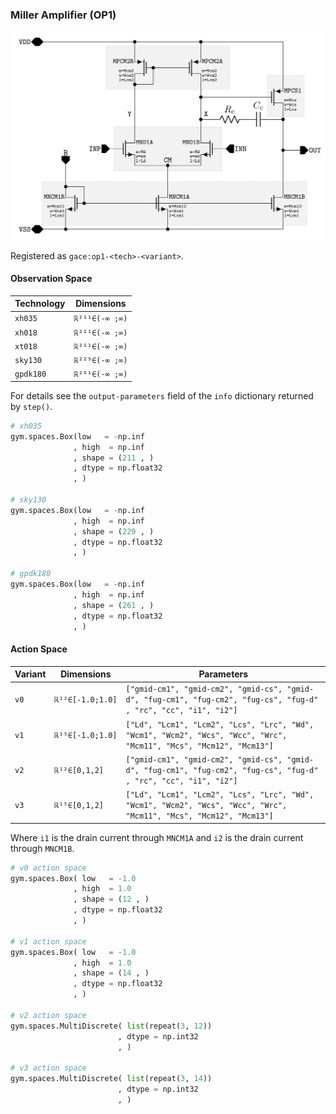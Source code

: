 ### Miller Amplifier (OP1)

![op1](https://raw.githubusercontent.com/matthschw/ace/main/figures/op1.png)


Registered as `gace:op1-<tech>-<variant>`.

#### Observation Space

| Technology | Dimensions     |
|------------|----------------|
| `xh035`    | `ℝ²¹¹∈(-∞ ;∞)` |
| `xh018`    | `ℝ²¹¹∈(-∞ ;∞)` |
| `xt018`    | `ℝ²¹¹∈(-∞ ;∞)` |
| `sky130`   | `ℝ²²⁹∈(-∞ ;∞)` |
| `gpdk180`  | `ℝ²⁶¹∈(-∞ ;∞)` |

For details see the `output-parameters` field of the `info` dictionary
returned by `step()`.

```python
# xh035
gym.spaces.Box(low   = -np.inf
              , high  = np.inf
              , shape = (211 , )
              , dtype = np.float32
              , )

# sky130
gym.spaces.Box(low   = -np.inf
              , high  = np.inf
              , shape = (229 , )
              , dtype = np.float32
              , )

# gpdk180
gym.spaces.Box(low   = -np.inf
              , high  = np.inf
              , shape = (261 , )
              , dtype = np.float32
              , )
```

#### Action Space 

| Variant | Dimensions       | Parameters                                                                                                          |
|---------|------------------|---------------------------------------------------------------------------------------------------------------------|
| `v0`    | `ℝ¹²∈[-1.0;1.0]` | `["gmid-cm1", "gmid-cm2", "gmid-cs", "gmid-d", "fug-cm1", "fug-cm2", "fug-cs", "fug-d" , "rc", "cc", "i1", "i2"]`   |
| `v1`    | `ℝ¹⁵∈[-1.0;1.0]` | `["Ld", "Lcm1", "Lcm2", "Lcs", "Lrc", "Wd", "Wcm1", "Wcm2", "Wcs", "Wcc", "Wrc", "Mcm11", "Mcs", "Mcm12", "Mcm13"]` |
| `v2`    | `ℝ¹²∈[0,1,2]`    | `["gmid-cm1", "gmid-cm2", "gmid-cs", "gmid-d", "fug-cm1", "fug-cm2", "fug-cs", "fug-d" , "rc", "cc", "i1", "i2"]`   |
| `v3`    | `ℝ¹⁵∈[0,1,2]`    | `["Ld", "Lcm1", "Lcm2", "Lcs", "Lrc", "Wd", "Wcm1", "Wcm2", "Wcs", "Wcc", "Wrc", "Mcm11", "Mcs", "Mcm12", "Mcm13"]` |

Where `i1` is the drain current through `MNCM1A` and `i2` is the drain current
through `MNCM1B`.

```python
# v0 action space
gym.spaces.Box( low   = -1.0
              , high  = 1.0
              , shape = (12 , )
              , dtype = np.float32
              , )

# v1 action space
gym.spaces.Box( low   = -1.0
              , high  = 1.0
              , shape = (14 , )
              , dtype = np.float32
              , )

# v2 action space
gym.spaces.MultiDiscrete( list(repeat(3, 12))
                        , dtype = np.int32
                        , )

# v3 action space
gym.spaces.MultiDiscrete( list(repeat(3, 14))
                        , dtype = np.int32
                        , )
```

